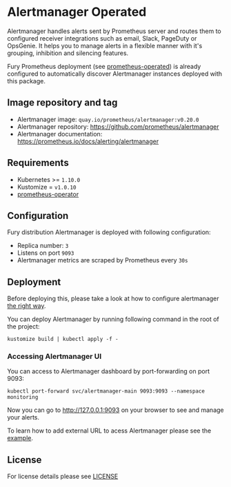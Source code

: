 # Alertmanager Operated

Alertmanager handles alerts sent by Prometheus server and routes them to
configured receiver integrations such as email, Slack, PageDuty or OpsGenie. It
helps you to manage alerts in a flexible manner with it's grouping, inhibition
and silencing features.

Fury Prometheus deployment (see [prometheus-operated](../prometheus-operated))
is already configured to automatically discover Alertmanager instances deployed
with this package.


## Image repository and tag

* Alertmanager image: `quay.io/prometheus/alertmanager:v0.20.0`
* Alertmanager repository: <https://github.com/prometheus/alertmanager>
* Alertmanager documentation: <https://prometheus.io/docs/alerting/alertmanager>


## Requirements

- Kubernetes >= `1.10.0`
- Kustomize  = `v1.0.10`
- [prometheus-operator](../prometheus-operator)


## Configuration

Fury distribution Alertmanager is deployed with following configuration:
- Replica number: `3`
- Listens on port `9093`
- Alertmanager metrics are scraped by Prometheus every `30s`


## Deployment

Before deploying this, please take a look at how to configure alertmanager [the
right way](../../examples/alertmanger-configuration).

You can deploy Alertmanager by running following command in the root of the
project:

```shell
kustomize build | kubectl apply -f -
```

### Accessing Alertmanager UI

You can access to Alertmanager dashboard by port-forwarding on port 9093:

```shell
kubectl port-forward svc/alertmanager-main 9093:9093 --namespace monitoring
```

Now you can go to <http://127.0.0.1:9093> on your browser to see and manage your
alerts.

To learn how to add external URL to acess Alertmanager please see the
[example](../../examples/prometheus-alertmanager-externalUrl).


## License

For license details please see [LICENSE](https://sighup.io/fury/license)
